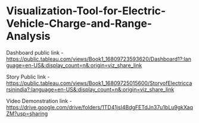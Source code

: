 # Visualization-Tool-for-Electric-Vehicle-Charge-and-Range-Analysis

Dashboard public link - https://public.tableau.com/views/Book1_16809723593620/Dashboard1?:language=en-US&:display_count=n&:origin=viz_share_link

Story Public link - https://public.tableau.com/views/Book1_16809725015600/StoryofElectriccarsinindia?:language=en-US&:display_count=n&:origin=viz_share_link

Video Demonstration link - https://drive.google.com/drive/folders/1TD41jsI4BdgFETdJn37u1bLu9gkXaqZM?usp=sharing
